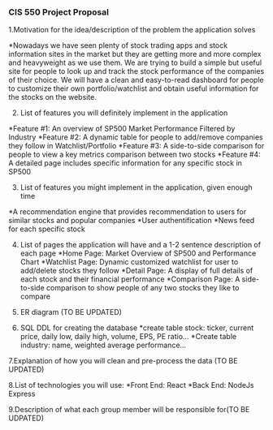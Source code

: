 ### CIS 550 Project Proposal 

1.Motivation for the idea/description of the problem the application solves

*Nowadays we have seen plenty of stock trading apps and stock information sites in the market but they are getting more and more complex and heavyweight as we use them. We are trying to build a simple but useful site for people to look up and track the stock performance of the companies of their choice. We will have a clean and easy-to-read dashboard for people to customize their own portfolio/watchlist and obtain useful information for the stocks on the website.

2. List of features you will definitely implement in the application

*Feature #1: An overview of SP500 Market Performance Filtered by Industry
*Feature #2: A dynamic table for people to add/remove companies they follow in Watchlist/Portfolio
*Feature #3: A side-to-side comparison for people to view a key metrics comparison between two stocks
*Feature #4: A detailed page includes specific information for any specific stock in SP500

3. List of features you might implement in the application, given enough time

*A recommendation engine that provides recommendation to users for similar stocks and popular companies
*User authentification
*News feed for each specific stock

4. List of pages the application will have and a 1-2 sentence description of each page
*Home Page: Market Overview of SP500 and Performance Chart
*Watchlist Page: Dynamic customized watchlist for user to add/delete stocks they follow
*Detail Page: A display of full details of each stock and their financial performance
*Comparison Page: A side-to-side comparison to show people of any two stocks they like to compare

5. ER diagram (TO BE UPDATED)

6. SQL DDL for creating the database
*create table stock: ticker, current price, daily low, daily high, volume, EPS, PE ratio...
*Create table industry: name, weighted average performance...

7.Explanation of how you will clean and pre-process the data (TO BE UPDATED)

8.List of technologies you will use:
*Front End: React 
*Back End: NodeJs Express

9.Description of what each group member will be responsible for(TO BE UDPATED)
